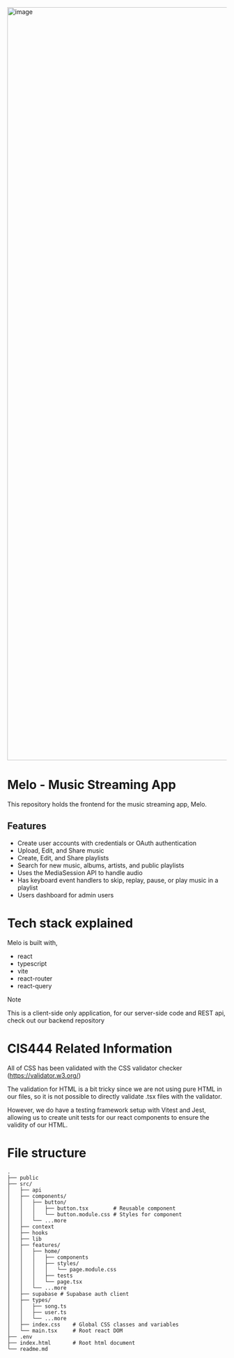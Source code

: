 <img width="1724" alt="image" src="https://github.com/user-attachments/assets/09129109-33e0-457d-81de-f1189ac0941e" />

# Melo - Music Streaming App

This repository holds the frontend for the music streaming app, Melo.

## Features

- Create user accounts with credentials or OAuth authentication
- Upload, Edit, and Share music
- Create, Edit, and Share playlists
- Search for new music, albums, artists, and public playlists
- Uses the MediaSession API to handle audio
- Has keyboard event handlers to skip, replay, pause, or play music in a playlist
- Users dashboard for admin users

# Tech stack explained

Melo is built with,
- react
- typescript
- vite
- react-router
- react-query

> [!NOTE]
> This is a client-side only application, for our server-side code and REST api, check out our backend repository

# CIS444 Related Information

All of CSS has been validated with the CSS validator checker (https://validator.w3.org/)

The validation for HTML is a bit tricky since we are not using pure HTML in our files, so it is not possible to directly validate .tsx files with the validator.

However, we do have a testing framework setup with Vitest and Jest, allowing us to create unit tests for our react components to ensure the validity of our HTML.

# File structure

```
.
├── public
├── src/
│   ├── api
│   ├── components/
│   │   ├── button/
│   │   │   ├── button.tsx        # Reusable component
│   │   │   └── button.module.css # Styles for component
│   │   └── ...more
│   ├── context
│   ├── hooks
│   ├── lib
│   ├── features/
│   │   ├── home/
│   │   │   ├── components
│   │   │   ├── styles/
│   │   │   │   └── page.module.css
│   │   │   ├── tests
│   │   │   └── page.tsx
│   │   └── ...more
│   ├── supabase # Supabase auth client
│   ├── types/
│   │   ├── song.ts
│   │   ├── user.ts
│   │   └── ...more
│   ├── index.css    # Global CSS classes and variables
│   └── main.tsx     # Root react DOM
├── .env
├── index.html       # Root html document
└── readme.md
```
